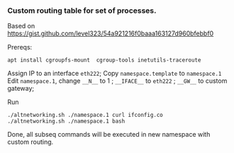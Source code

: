 
### Custom routing table for set of  processes.



Based on https://gist.github.com/level323/54a921216f0baaa163127d960bfebbf0

Prereqs:

    apt install cgroupfs-mount  cgroup-tools inetutils-traceroute

Assign IP to an interface `eth222`; 
Copy `namespace.template` to `namespace.1`
Edit `namespace.1`, change `__N__` to 1 ;  `__IFACE__` to `eth222` ; `__GW__` to custom gateway;


Run

    ./altnetworking.sh ./namespace.1 curl ifconfig.co
    ./altnetworking.sh ./namespace.1 bash

Done, all subseq commands will be executed in new namespace with custom routing.

